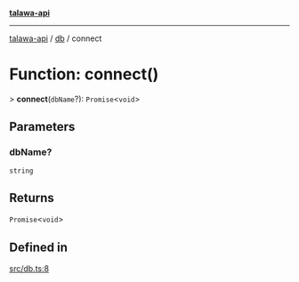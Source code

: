[**talawa-api**](../../README.md)

***

[talawa-api](../../modules.md) / [db](../README.md) / connect

# Function: connect()

\> **connect**(`dbName`?): `Promise`\<`void`\>

## Parameters

### dbName?

`string`

## Returns

`Promise`\<`void`\>

## Defined in

[src/db.ts:8](https://github.com/PalisadoesFoundation/talawa-api/blob/4b5c74fd36bcfc2e36f3a06b67d517e865c188be/src/db.ts#L8)
